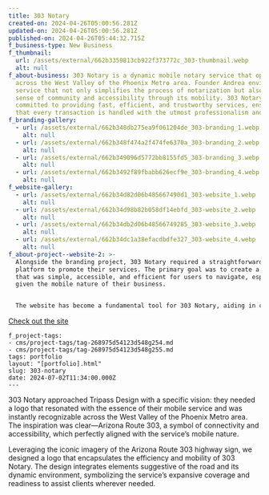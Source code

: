 ```yaml
---
title: 303 Notary
created-on: 2024-04-26T05:00:56.281Z
updated-on: 2024-04-26T05:00:56.281Z
published-on: 2024-04-26T05:44:32.715Z
f_business-type: New Business
f_thumbnail:
  url: /assets/external/662b3359813cb922f373772c_303-thumbnail.webp
  alt: null
f_about-business: 303 Notary is a dynamic mobile notary service that operates
  across the West Valley of the Phoenix Metro area. Founder Andrea envisioned a
  service that not only simplifies the process of notarization but also embeds a
  sense of community and accessibility through its mobility. 303 Notary is
  committed to providing fast, efficient, and trustworthy services, ensuring
  that every transaction is handled with the utmost professionalism and care.
f_branding-gallery:
  - url: /assets/external/662b348db275ea9f061204de_303-branding_1.webp
    alt: null
  - url: /assets/external/662b348f474a2f474fe6370a_303-branding_2.webp
    alt: null
  - url: /assets/external/662b349096d5772bb8155fd5_303-branding_3.webp
    alt: null
  - url: /assets/external/662b3492f89fbabb626ecf9e_303-branding_4.webp
    alt: null
f_website-gallery:
  - url: /assets/external/662b34d82d06b485667490d1_303-website_1.webp
    alt: null
  - url: /assets/external/662b34d98b82b058df14ebfd_303-website_2.webp
    alt: null
  - url: /assets/external/662b34db2d06b48566749285_303-website_3.webp
    alt: null
  - url: /assets/external/662b34dc1a38efacdbdfe327_303-website_4.webp
    alt: null
f_about-project--website-2: >-
  Alongside the branding project, 303 Notary required a straightforward digital
  platform to promote their services. The primary goal was to create a website
  that was simple, accessible, and efficient for users to navigate, especially
  given the mobile nature of their business.


  The website has become a fundamental tool for 303 Notary, aiding in client engagement and service promotion. It serves as a valuable resource for potential customers, providing them with essential information and a direct means to schedule notarial services. This project demonstrated how a well-designed website could streamline business operations and enhance customer interaction.


  ```

  <a class="button w-button" href="https://www.303-notary.com">Check out the site</a>

  ```
f_project-tags:
  - cms/project-tags/tag-268975d54123d548g254.md
  - cms/project-tags/tag-268975d54123d548g255.md
tags: portfolio
layout: "[portfolio].html"
slug: 303-notary
date: 2024-07-02T11:34:00.000Z
---
```


303 Notary approached Tripass Design with a specific vision: they needed a logo that resonated with the essence of their mobile service and was instantly recognizable across the West Valley of the Phoenix Metro area. The inspiration was clear—Arizona Route 303, a symbol of connectivity and accessibility, which perfectly aligned with the service’s mobile nature.

Leveraging the iconic imagery of the Arizona Route 303 highway sign, we designed a logo that encapsulates the efficiency and mobility of 303 Notary. The design integrates elements suggestive of the road and its dynamic environment, symbolizing the service’s expansive coverage and readiness to assist clients wherever needed.
